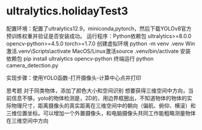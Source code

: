 # ultralytics.holidayTest3
配置环境：配置了ultralytics12.9，miniconda,pytorch，然后下载YOLOv8官方预训练权重并验证是否安装成功。
运行程序：Python依赖包
           ultralytics>=8.0.0
           opencv-python>=4.5.0
           torch>=1.7.0
         创建虚拟环境
         python -m venv .venv
         Win激活.venv\Scripts\activate
         MacOS/Linux激活source .venv/bin/activate
         安装依赖包 pip install ultralytics opencv-python
         终端运行 python camera_detection.py

实现步骤：使用YOLO函数-打开摄像头-计算中心点并打印

思考题 对于同类物体，添加了颜色大小和空间识别
想要获得三维空间中方向，当前信息不够。yolo的物体检测是，2D的，用边界框圈出，不知道物体的物体的实际物理尺寸，距离摄像头的真实距离在三维空间中的朝向（偏航、俯仰、横滚）和三维位置坐标。可以增加一个外置摄像头，和电脑摄像头共同工作能粗略测量物体在三维空间中方向

